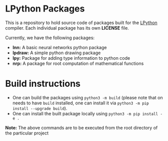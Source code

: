 # LPython Packages

This is a repository to hold source code of packages built for the [LPython](https://github.com/lcompilers/lpython) compiler. Each individual package has its own **LICENSE** file.

Currently, we have the following packages:
- **lnn:** A basic neural networks python package
- **lpdraw:** A simple python drawing package
- **lpy:** Package for adding type information to python code
- **nrp:** A package for root computation of mathematical functions

# Build instructions

- One can build the packages using `python3 -m build` (please note that on needs to have `build` installed, one can install it via `python3 -m pip install --upgrade build`).
- One can install the built package locally using `python3 -m pip install -e .`

**Note:** The above commands are to be executed from the root directory of the particular project
